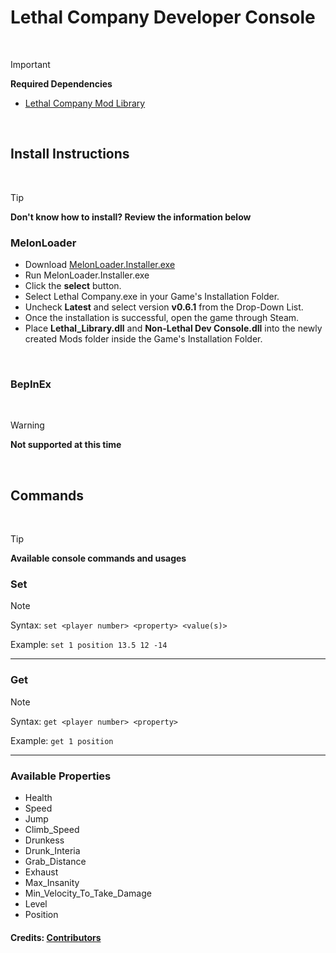 # Lethal Company Developer Console

<br>

> [!IMPORTANT]
> **Required Dependencies**
> 
> - [Lethal Company Mod Library](https://github.com/Lillious/Lethal-Company-Mod-Library)

<br>

## Install Instructions

<br>

> [!TIP]
> **Don't know how to install? Review the information below**

### MelonLoader
- Download [MelonLoader.Installer.exe](https://github.com/LavaGang/MelonLoader/releases/latest)
- Run MelonLoader.Installer.exe
- Click the **select** button.
- Select Lethal Company.exe in your Game's Installation Folder.
- Uncheck **Latest** and select version **v0.6.1** from the Drop-Down List.
- Once the installation is successful, open the game through Steam.
- Place **Lethal_Library.dll** and **Non-Lethal Dev Console.dll** into the newly created Mods folder inside the Game's Installation Folder.

<br>

### BepInEx

<br>

> [!WARNING]
> **Not supported at this time**

<br>

## Commands

<br>

> [!TIP]
> **Available console commands and usages**

### Set
> [!NOTE]
> Syntax: ``set <player number> <property> <value(s)>``
> 
> Example: ``set 1 position 13.5 12 -14``

<hr>

### Get
> [!NOTE]
> Syntax: ``get <player number> <property>``
> 
> Example: ``get 1 position``

<hr>

### Available Properties
- Health
- Speed
- Jump
- Climb_Speed
- Drunkess
- Drunk_Interia
- Grab_Distance
- Exhaust
- Max_Insanity
- Min_Velocity_To_Take_Damage
- Level
- Position

#### Credits: [Contributors](https://github.com/Lillious/Lethal-Company-Developer-Console/graphs/contributors)
